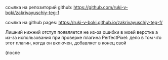 ссылка на репозиторий github: https://github.com/ruki-v-boki/zakrivayuschiy-teg-f

ссылка на github pages: https://ruki-v-boki.github.io/zakrivayuschiy-teg-f/

Лишний нижний отступ появляется не из-за ошибки в моей верстке а из-за использования при проверке плагина PerfectPixel: дело в том что этот плагин, когда он включен, добавляет в конец <body> свой <div>(после <script>) на который и реагирует мой gap у <body>, добавляя отступ. Если отключить плагин и перезагрузить страницу вы увидите что лишний отступ внизу пропадет. Его также нету в браузерах без PerfectPixel и на мобильных устройствах
